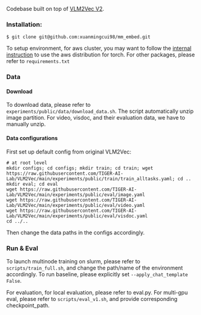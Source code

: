 Codebase built on top of [VLM2Vec V2](https://github.com/TIGER-AI-Lab/VLM2Vec).

### Installation:
```
$ git clone git@github.com:xuanmingcui98/mm_embed.git
```

To setup environment, for aws cluster, you may want to follow the [internal instruction](https://www.internalfb.com/wiki/Cloud/Cloud_HPC/High_Performance_Computing_as_a_Service/User_Guide_0/Set_up_a_Conda_environment/) to use the aws distribution for torch. For other packages, please refer to ```requirements.txt```

### Data 

#### Download

To download data, please refer to `experiments/public/data/download_data.sh`. The script automatically unzip image partition. For video, visdoc, and their evaluation data, we have to manually unzip.

#### Data configurations

First set up default config from original VLM2Vec:

```
# at root level
mkdir configs; cd configs; mkdir train; cd train; wget https://raw.githubusercontent.com/TIGER-AI-Lab/VLM2Vec/main/experiments/public/train/train_alltasks.yaml; cd ..
mkdir eval; cd eval
wget https://raw.githubusercontent.com/TIGER-AI-Lab/VLM2Vec/main/experiments/public/eval/image.yaml
wget https://raw.githubusercontent.com/TIGER-AI-Lab/VLM2Vec/main/experiments/public/eval/video.yaml
wget https://raw.githubusercontent.com/TIGER-AI-Lab/VLM2Vec/main/experiments/public/eval/visdoc.yaml
cd ../..
```

Then change the data paths in the configs accordingly.


### Run & Eval

To launch multinode training on slurm, please refer to `scripts/train_full.sh`, and change the path/name of the environment accordingly. To run baseline, please explicitly set `--apply_chat_template False`.

For evaluation, for local evaluation, please refer to eval.py. For multi-gpu eval, please refer to `scripts/eval_v1.sh`, and provide corresponding checkpoint_path.




